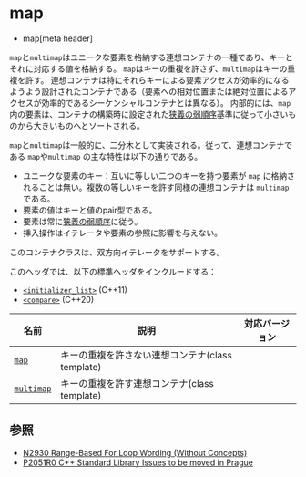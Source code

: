 # map
* map[meta header]

`map`と`multimap`はユニークな要素を格納する連想コンテナの一種であり、キーとそれに対応する値を格納する。 
`map`はキーの重複を許さず、`multimap`はキーの重複を許す。
連想コンテナは特にそれらキーによる要素アクセスが効率的になるようよう設計されたコンテナである（要素への相対位置または絶対位置によるアクセスが効率的であるシーケンシャルコンテナとは異なる）。 
内部的には、`map` 内の要素は、コンテナの構築時に設定された[狭義の弱順序](/reference/algorithm.md#strict-weak-ordering)基準に従って小さいものから大きいものへとソートされる。 

`map`と`multimap`は一般的に、二分木として実装される。従って、連想コンテナである `map`や`multimap` の主な特性は以下の通りである。

- ユニークな要素のキー：互いに等しい二つのキーを持つ要素が `map` に格納されることは無い。複数の等しいキーを許す同様の連想コンテナは `multimap` である。
- 要素の値はキーと値のpair型である。
- 要素は常に[狭義の弱順序](/reference/algorithm.md#strict-weak-ordering)に従う。
- 挿入操作はイテレータや要素の参照に影響を与えない。

このコンテナクラスは、双方向イテレータをサポートする。

このヘッダでは、以下の標準ヘッダをインクルードする：

- [`<initializer_list>`](initializer_list.md) (C++11)
- [`<compare>`](compare.md) (C++20)


| 名前 | 説明 | 対応バージョン |
|---------------------------------|--------------------------------------------------|-------|
| [`map`](map/map.md)           | キーの重複を許さない連想コンテナ(class template) |  |
| [`multimap`](map/multimap.md) | キーの重複を許す連想コンテナ(class template)     |  |


## 参照
- [N2930 Range-Based For Loop Wording (Without Concepts)](http://www.open-std.org/jtc1/sc22/wg21/docs/papers/2009/n2930.html)
- [P2051R0 C++ Standard Library Issues to be moved in Prague](http://www.open-std.org/jtc1/sc22/wg21/docs/papers/2020/p2051r0.html)
